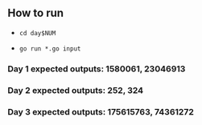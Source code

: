 ## How to run

* `cd day$NUM`

* `go run *.go input`

### Day 1 expected outputs: 1580061, 23046913

### Day 2 expected outputs: 252, 324

### Day 3 expected outputs: 175615763, 74361272
